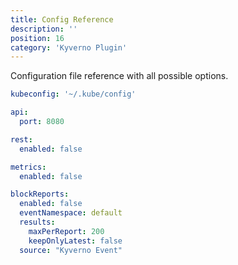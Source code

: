 ```yaml
---
title: Config Reference
description: ''
position: 16
category: 'Kyverno Plugin'
---
```


Configuration file reference with all possible options.

```yaml
kubeconfig: '~/.kube/config' 

api:
  port: 8080

rest:
  enabled: false

metrics:
  enabled: false

blockReports:
  enabled: false
  eventNamespace: default
  results: 
    maxPerReport: 200
    keepOnlyLatest: false
  source: "Kyverno Event"
```
